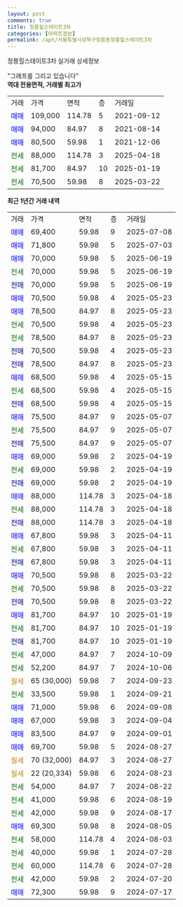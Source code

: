 ```yaml
---
layout: post
comments: true
title: 정릉힐스테이트3차
categories: [아파트정보]
permalink: /apt/서울특별시성북구정릉동정릉힐스테이트3차
---
```


정릉힐스테이트3차 실거래 상세정보

<script type="text/javascript">
  google.charts.load('current', {'packages':['line', 'corechart']});
  google.charts.setOnLoadCallback(drawChart);

  function drawChart() {
    var data = new google.visualization.DataTable();
    data.addColumn('date', '거래일');
    data.addColumn('number', "매매");
    data.addColumn('number', "전세");
    data.addColumn('number', "전매");

    data.addRows([[new Date(Date.parse("2025-07-08")), 69400, null, null], [new Date(Date.parse("2025-07-03")), 71800, null, null], [new Date(Date.parse("2025-06-19")), 70000, null, null], [new Date(Date.parse("2025-06-19")), null, 70000, null], [new Date(Date.parse("2025-06-19")), null, null, 70000], [new Date(Date.parse("2025-05-23")), 70500, null, null], [new Date(Date.parse("2025-05-23")), 78500, null, null], [new Date(Date.parse("2025-05-23")), null, 70500, null], [new Date(Date.parse("2025-05-23")), null, 78500, null], [new Date(Date.parse("2025-05-23")), null, null, 70500], [new Date(Date.parse("2025-05-23")), null, null, 78500], [new Date(Date.parse("2025-05-15")), 68500, null, null], [new Date(Date.parse("2025-05-15")), null, 68500, null], [new Date(Date.parse("2025-05-15")), null, null, 68500], [new Date(Date.parse("2025-05-07")), 75500, null, null], [new Date(Date.parse("2025-05-07")), null, 75500, null], [new Date(Date.parse("2025-05-07")), null, null, 75500], [new Date(Date.parse("2025-04-19")), 69000, null, null], [new Date(Date.parse("2025-04-19")), null, 69000, null], [new Date(Date.parse("2025-04-19")), null, null, 69000], [new Date(Date.parse("2025-04-18")), 88000, null, null], [new Date(Date.parse("2025-04-18")), null, 88000, null], [new Date(Date.parse("2025-04-18")), null, null, 88000], [new Date(Date.parse("2025-04-11")), 67800, null, null], [new Date(Date.parse("2025-04-11")), null, 67800, null], [new Date(Date.parse("2025-04-11")), null, null, 67800], [new Date(Date.parse("2025-03-22")), 70500, null, null], [new Date(Date.parse("2025-03-22")), null, 70500, null], [new Date(Date.parse("2025-03-22")), null, null, 70500], [new Date(Date.parse("2025-01-19")), 81700, null, null], [new Date(Date.parse("2025-01-19")), null, 81700, null], [new Date(Date.parse("2025-01-19")), null, null, 81700], [new Date(Date.parse("2024-10-09")), null, 47000, null], [new Date(Date.parse("2024-10-06")), null, 52200, null], [new Date(Date.parse("2024-09-23")), null, null, null], [new Date(Date.parse("2024-09-21")), null, 33500, null], [new Date(Date.parse("2024-09-08")), 71000, null, null], [new Date(Date.parse("2024-09-04")), 67000, null, null], [new Date(Date.parse("2024-09-01")), 83500, null, null], [new Date(Date.parse("2024-08-27")), 69700, null, null], [new Date(Date.parse("2024-08-27")), null, null, null], [new Date(Date.parse("2024-08-23")), null, null, null], [new Date(Date.parse("2024-08-22")), null, 54000, null], [new Date(Date.parse("2024-08-19")), null, 41000, null], [new Date(Date.parse("2024-08-17")), null, 42000, null], [new Date(Date.parse("2024-08-05")), 69300, null, null], [new Date(Date.parse("2024-08-03")), null, 58000, null], [new Date(Date.parse("2024-07-28")), null, 40000, null], [new Date(Date.parse("2024-07-28")), null, 60000, null], [new Date(Date.parse("2024-07-20")), null, 42000, null], [new Date(Date.parse("2024-07-17")), 72300, null, null]]);

    var options = {
      hAxis: {
        format: 'yyyy/MM/dd'
      },    
      lineWidth: 0,
      pointsVisible: true,    
      title: '최근 1년간 유형별 실거래가 분포',
      legend: { position: 'bottom' }
    };

    var formatter = new google.visualization.NumberFormat({pattern:'###,###'} );
    formatter.format(data, 1);
    formatter.format(data, 2);
    
    setTimeout(function() {
        var chart = new google.visualization.LineChart(document.getElementById('columnchart_material'));
        chart.draw(data, (options));
        document.getElementById('loading').style.display = 'none';
    }, 200);
  }
</script>


<div id="loading" style="z-index:20; display: block; margin-left: 0px">"그래프를 그리고 있습니다"</div>
<div id="columnchart_material" style="width: 95%; margin-left: 0px; display: block"></div>
<!-- contents start -->
<b>역대 전용면적, 거래별 최고가</b>
<table class="sortable">
    <tr>
      <td>거래</td>
      <td>가격</td>
      <td>면적</td>
      <td>층</td>
      <td>거래일</td>
    </tr>
        <tr>
          <td><a style="color: blue">매매</a></td>
          <td>109,000</td>
          <td>114.78</td>
          <td>5</td>
          <td>2021-09-12</td>
        </tr>            <tr>
          <td><a style="color: blue">매매</a></td>
          <td>94,000</td>
          <td>84.97</td>
          <td>8</td>
          <td>2021-08-14</td>
        </tr>            <tr>
          <td><a style="color: blue">매매</a></td>
          <td>80,500</td>
          <td>59.98</td>
          <td>1</td>
          <td>2021-12-06</td>
        </tr>        
        <tr>
              <td><a style="color: darkgreen">전세</a></td>
              <td>88,000</td>
              <td>114.78</td>
              <td>3</td>
              <td>2025-04-18</td>
            </tr>            <tr>
              <td><a style="color: darkgreen">전세</a></td>
              <td>81,700</td>
              <td>84.97</td>
              <td>10</td>
              <td>2025-01-19</td>
            </tr>            <tr>
              <td><a style="color: darkgreen">전세</a></td>
              <td>70,500</td>
              <td>59.98</td>
              <td>8</td>
              <td>2025-03-22</td>
            </tr>        
    
</table>

<b>최근 1년간 거래 내역</b>

<table class="sortable">
    <tr>
      <td>거래</td>
      <td>가격</td>
      <td>면적</td>
      <td>층</td>
      <td>거래일</td>
    </tr>
    <tr>
      <td><a style="color: blue">매매</a></td>
      <td>69,400</td>
      <td>59.98</td>
      <td>9</td>
      <td>2025-07-08</td>
    </tr>          <tr>
      <td><a style="color: blue">매매</a></td>
      <td>71,800</td>
      <td>59.98</td>
      <td>5</td>
      <td>2025-07-03</td>
    </tr>          <tr>
      <td><a style="color: blue">매매</a></td>
      <td>70,000</td>
      <td>59.98</td>
      <td>5</td>
      <td>2025-06-19</td>
    </tr>          <tr>
      <td><a style="color: darkgreen">전세</a></td>
      <td>70,000</td>
      <td>59.98</td>
      <td>5</td>
      <td>2025-06-19</td>
    </tr>          <tr>
      <td><a style="color: darkblue">전매</a></td>
      <td>70,000</td>
      <td>59.98</td>
      <td>5</td>
      <td>2025-06-19</td>
    </tr>          <tr>
      <td><a style="color: blue">매매</a></td>
      <td>70,500</td>
      <td>59.98</td>
      <td>4</td>
      <td>2025-05-23</td>
    </tr>          <tr>
      <td><a style="color: blue">매매</a></td>
      <td>78,500</td>
      <td>84.97</td>
      <td>8</td>
      <td>2025-05-23</td>
    </tr>          <tr>
      <td><a style="color: darkgreen">전세</a></td>
      <td>70,500</td>
      <td>59.98</td>
      <td>4</td>
      <td>2025-05-23</td>
    </tr>          <tr>
      <td><a style="color: darkgreen">전세</a></td>
      <td>78,500</td>
      <td>84.97</td>
      <td>8</td>
      <td>2025-05-23</td>
    </tr>          <tr>
      <td><a style="color: darkblue">전매</a></td>
      <td>70,500</td>
      <td>59.98</td>
      <td>4</td>
      <td>2025-05-23</td>
    </tr>          <tr>
      <td><a style="color: darkblue">전매</a></td>
      <td>78,500</td>
      <td>84.97</td>
      <td>8</td>
      <td>2025-05-23</td>
    </tr>          <tr>
      <td><a style="color: blue">매매</a></td>
      <td>68,500</td>
      <td>59.98</td>
      <td>4</td>
      <td>2025-05-15</td>
    </tr>          <tr>
      <td><a style="color: darkgreen">전세</a></td>
      <td>68,500</td>
      <td>59.98</td>
      <td>4</td>
      <td>2025-05-15</td>
    </tr>          <tr>
      <td><a style="color: darkblue">전매</a></td>
      <td>68,500</td>
      <td>59.98</td>
      <td>4</td>
      <td>2025-05-15</td>
    </tr>          <tr>
      <td><a style="color: blue">매매</a></td>
      <td>75,500</td>
      <td>84.97</td>
      <td>9</td>
      <td>2025-05-07</td>
    </tr>          <tr>
      <td><a style="color: darkgreen">전세</a></td>
      <td>75,500</td>
      <td>84.97</td>
      <td>9</td>
      <td>2025-05-07</td>
    </tr>          <tr>
      <td><a style="color: darkblue">전매</a></td>
      <td>75,500</td>
      <td>84.97</td>
      <td>9</td>
      <td>2025-05-07</td>
    </tr>          <tr>
      <td><a style="color: blue">매매</a></td>
      <td>69,000</td>
      <td>59.98</td>
      <td>2</td>
      <td>2025-04-19</td>
    </tr>          <tr>
      <td><a style="color: darkgreen">전세</a></td>
      <td>69,000</td>
      <td>59.98</td>
      <td>2</td>
      <td>2025-04-19</td>
    </tr>          <tr>
      <td><a style="color: darkblue">전매</a></td>
      <td>69,000</td>
      <td>59.98</td>
      <td>2</td>
      <td>2025-04-19</td>
    </tr>          <tr>
      <td><a style="color: blue">매매</a></td>
      <td>88,000</td>
      <td>114.78</td>
      <td>3</td>
      <td>2025-04-18</td>
    </tr>          <tr>
      <td><a style="color: darkgreen">전세</a></td>
      <td>88,000</td>
      <td>114.78</td>
      <td>3</td>
      <td>2025-04-18</td>
    </tr>          <tr>
      <td><a style="color: darkblue">전매</a></td>
      <td>88,000</td>
      <td>114.78</td>
      <td>3</td>
      <td>2025-04-18</td>
    </tr>          <tr>
      <td><a style="color: blue">매매</a></td>
      <td>67,800</td>
      <td>59.98</td>
      <td>3</td>
      <td>2025-04-11</td>
    </tr>          <tr>
      <td><a style="color: darkgreen">전세</a></td>
      <td>67,800</td>
      <td>59.98</td>
      <td>3</td>
      <td>2025-04-11</td>
    </tr>          <tr>
      <td><a style="color: darkblue">전매</a></td>
      <td>67,800</td>
      <td>59.98</td>
      <td>3</td>
      <td>2025-04-11</td>
    </tr>          <tr>
      <td><a style="color: blue">매매</a></td>
      <td>70,500</td>
      <td>59.98</td>
      <td>8</td>
      <td>2025-03-22</td>
    </tr>          <tr>
      <td><a style="color: darkgreen">전세</a></td>
      <td>70,500</td>
      <td>59.98</td>
      <td>8</td>
      <td>2025-03-22</td>
    </tr>          <tr>
      <td><a style="color: darkblue">전매</a></td>
      <td>70,500</td>
      <td>59.98</td>
      <td>8</td>
      <td>2025-03-22</td>
    </tr>          <tr>
      <td><a style="color: blue">매매</a></td>
      <td>81,700</td>
      <td>84.97</td>
      <td>10</td>
      <td>2025-01-19</td>
    </tr>          <tr>
      <td><a style="color: darkgreen">전세</a></td>
      <td>81,700</td>
      <td>84.97</td>
      <td>10</td>
      <td>2025-01-19</td>
    </tr>          <tr>
      <td><a style="color: darkblue">전매</a></td>
      <td>81,700</td>
      <td>84.97</td>
      <td>10</td>
      <td>2025-01-19</td>
    </tr>          <tr>
      <td><a style="color: darkgreen">전세</a></td>
      <td>47,000</td>
      <td>84.97</td>
      <td>7</td>
      <td>2024-10-09</td>
    </tr>          <tr>
      <td><a style="color: darkgreen">전세</a></td>
      <td>52,200</td>
      <td>84.97</td>
      <td>7</td>
      <td>2024-10-06</td>
    </tr>          <tr>
      <td><a style="color: darkgoldenrod">월세</a></td>
      <td>65 (30,000)</td>
      <td>59.98</td>
      <td>7</td>
      <td>2024-09-23</td>
    </tr>          <tr>
      <td><a style="color: darkgreen">전세</a></td>
      <td>33,500</td>
      <td>59.98</td>
      <td>1</td>
      <td>2024-09-21</td>
    </tr>          <tr>
      <td><a style="color: blue">매매</a></td>
      <td>71,000</td>
      <td>59.98</td>
      <td>6</td>
      <td>2024-09-08</td>
    </tr>          <tr>
      <td><a style="color: blue">매매</a></td>
      <td>67,000</td>
      <td>59.98</td>
      <td>3</td>
      <td>2024-09-04</td>
    </tr>          <tr>
      <td><a style="color: blue">매매</a></td>
      <td>83,500</td>
      <td>84.97</td>
      <td>9</td>
      <td>2024-09-01</td>
    </tr>          <tr>
      <td><a style="color: blue">매매</a></td>
      <td>69,700</td>
      <td>59.98</td>
      <td>5</td>
      <td>2024-08-27</td>
    </tr>          <tr>
      <td><a style="color: darkgoldenrod">월세</a></td>
      <td>70 (32,000)</td>
      <td>84.97</td>
      <td>3</td>
      <td>2024-08-27</td>
    </tr>          <tr>
      <td><a style="color: darkgoldenrod">월세</a></td>
      <td>22 (20,334)</td>
      <td>59.98</td>
      <td>6</td>
      <td>2024-08-23</td>
    </tr>          <tr>
      <td><a style="color: darkgreen">전세</a></td>
      <td>54,000</td>
      <td>84.97</td>
      <td>7</td>
      <td>2024-08-22</td>
    </tr>          <tr>
      <td><a style="color: darkgreen">전세</a></td>
      <td>41,000</td>
      <td>59.98</td>
      <td>6</td>
      <td>2024-08-19</td>
    </tr>          <tr>
      <td><a style="color: darkgreen">전세</a></td>
      <td>42,000</td>
      <td>59.98</td>
      <td>9</td>
      <td>2024-08-17</td>
    </tr>          <tr>
      <td><a style="color: blue">매매</a></td>
      <td>69,300</td>
      <td>59.98</td>
      <td>8</td>
      <td>2024-08-05</td>
    </tr>          <tr>
      <td><a style="color: darkgreen">전세</a></td>
      <td>58,000</td>
      <td>114.78</td>
      <td>4</td>
      <td>2024-08-03</td>
    </tr>          <tr>
      <td><a style="color: darkgreen">전세</a></td>
      <td>40,000</td>
      <td>59.98</td>
      <td>1</td>
      <td>2024-07-28</td>
    </tr>          <tr>
      <td><a style="color: darkgreen">전세</a></td>
      <td>60,000</td>
      <td>114.78</td>
      <td>6</td>
      <td>2024-07-28</td>
    </tr>          <tr>
      <td><a style="color: darkgreen">전세</a></td>
      <td>42,000</td>
      <td>59.98</td>
      <td>2</td>
      <td>2024-07-20</td>
    </tr>          <tr>
      <td><a style="color: blue">매매</a></td>
      <td>72,300</td>
      <td>59.98</td>
      <td>9</td>
      <td>2024-07-17</td>
    </tr>      </table>
<!-- contents end -->    


